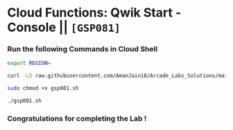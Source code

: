 # Cloud Functions: Qwik Start - Console || `[GSP081]`

### Run the following Commands in Cloud Shell

```bash
export REGION=
```

```bash
curl -LO raw.githubusercontent.com/AmanJain18/Arcade_Labs_Solutions/main/Cloud%20Functions%20Qwik%20Start%20-%Console%20Line/gsp081.sh

sudo chmod +x gsp081.sh

./gsp081.sh
```

### Congratulations for completing the Lab !

